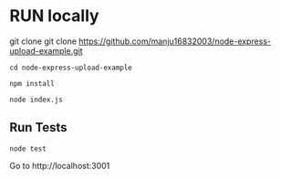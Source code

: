 # RUN locally

git clone git clone https://github.com/manju16832003/node-express-upload-example.git

`cd node-express-upload-example`

`npm install`

`node index.js`

## Run Tests

`node test`

Go to http://localhost:3001


